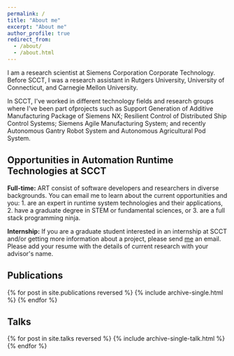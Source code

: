 ```yaml
---
permalink: /
title: "About me"
excerpt: "About me"
author_profile: true
redirect_from: 
  - /about/
  - /about.html
---
```


I am a research scientist at Siemens Corporation Corporate Technology. Before SCCT, I was a research
assistant in Rutgers University, University of Connecticut, and Carnegie Mellon University.  

In SCCT, I've worked in different technology fields and research groups where I've been part ofprojects
such as Support Generation of Additive Manufacturing Package of Siemens NX; Resilient Control of Distributed
Ship Control Systems; Siemens Agile Manufacturing System; and recently Autonomous Gantry Robot System and 
Autonomous Agricultural Pod System.

Opportunities in Automation Runtime Technologies at SCCT
------
<b>Full-time:</b> ART consist of software developers and researchers in diverse backgrounds. You can email me
to learn about the current opportunities and you: 1. are an expert in runtime system technologies and their 
applications, 2. have a graduate degree in STEM or fundamental sciences, or 3. are a full stack programming ninja.<br />

<b>Internship:</b> If you are a graduate student interested in an internship at SCCT and/or getting more information
about a project, please send [me](hasan.bank@siemens.com) an email. Please add your resume with the details of current
research with your advisor's name.

Publications
------ 
{% for post in site.publications reversed %}
  {% include archive-single.html %}
{% endfor %}

Talks
------
{% for post in site.talks reversed %}
  {% include archive-single-talk.html %}
{% endfor %}